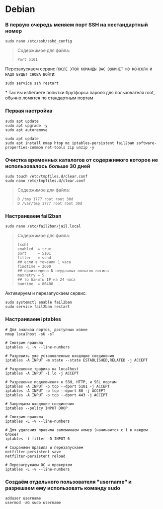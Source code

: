 # Debian

### В первую очередь меняем порт SSH на нестандартный номер
```
sudo nano /etc/ssh/sshd_config
```
> Содержимое для файла:
> ```
> Port 5101
> ```
Перезапускаем сервис `ПОСЛЕ ЭТОЙ КОМАНДЫ ВАС ВЫКИНЕТ ИЗ КОНСОЛИ И НАДО БУДЕТ СНОВА ВОЙТИ`:
```
sudo service ssh restart
```
\* Так вы избегаете попытки брутфорса пароля для пользователя root, обычно ломятся по стандартным портам

### Первая настройка
```
sudo apt update
sudo apt upgrade -y
sudo apt autoremove

sudo apt update
sudo apt install nmap htop mc iptables-persistent fail2ban software-properties-common net-tools zip unzip -y
```

### Очистка временных каталогов от содержимого которое не использовалось больше 30 дней
```
sudo touch /etc/tmpfiles.d/clear.conf
sudo nano /etc/tmpfiles.d/clear.conf
```
> Содержимое для файла:
> ```
> D /tmp 1777 root root 30d
> D /var/tmp 1777 root root 30d
> ```

### Настраиваем fail2ban
```
sudo nano /etc/fail2ban/jail.local
```
> Содержимое для файла:
> ```
> [ssh]
> enabled  = true
> port     = 5101
> filter   = sshd
> ## если в течении 1 часа
> findtime = 3600
> ## произведено N неудачных попыток логина
> maxretry = 5
> ## то банить IP на 24 часа
> bantime  = 86400
> ```
Активируем и перезапускаем сервис:
```
sudo systemctl enable fail2ban
sudo service fail2ban restart
```

### Настраиваем iptables
```
# Для анализа портов, доступных извне
nmap localhost -sU -sT

# Смотрим правила
iptables -L -v --line-numbers

# Разрешить уже установленные входящие соединения
iptables -A INPUT -m state --state ESTABLISHED,RELATED -j ACCEPT

# Разрешение трафика на localhost
iptables -A INPUT -i lo -j ACCEPT

# Разрешение подключения к SSH, HTTP, и SSL портам
iptables -A INPUT -p tcp --dport 5101 -j ACCEPT
iptables -A INPUT -p tcp --dport 80 -j ACCEPT
iptables -A INPUT -p tcp --dport 443 -j ACCEPT

# Запрещаем входящие соединения
iptables --policy INPUT DROP

# Смотрим правила
iptables -L -v --line-numbers

# Для удаления правила запоминаем номер (начинаются с 1 в каждом блоке)
iptables -t filter -D INPUT 6

# Сохраняем правила и перезапускаем
netfilter-persistent save
netfilter-persistent reload

# Перезагружаем ОС и проверяем
iptables -L -v --line-numbers
```

### Создаём отдельного пользователя "username" и разрешаем ему использовать команду sudo
```
adduser username
usermod -aG sudo username
```
